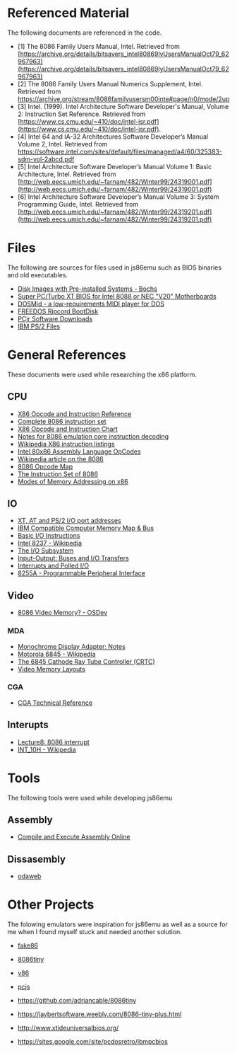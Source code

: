 # Referenced Material
The following documents are referenced in the code.

* [1] The 8086 Family Users Manual, Intel. Retrieved from  [https://archive.org/details/bitsavers_intel80869lyUsersManualOct79_62967963](https://archive.org/details/bitsavers_intel80869lyUsersManualOct79_62967963)
* [2] The 8086 Family Users Manual Numerics Supplement, Intel. Retrieved from  https://archive.org/stream/8086familyusersm00inte#page/n0/mode/2up
* [3] Intel. (1999). Intel Architecture Software Developer's Manual, Volume 2: Instruction Set Reference. Retrieved from [https://www.cs.cmu.edu/~410/doc/intel-isr.pdf](https://www.cs.cmu.edu/~410/doc/intel-isr.pdf).
* [4] Intel 64 and IA-32 Architectures Software Developer’s Manual Volume 2, Intel. Retrieved from  https://software.intel.com/sites/default/files/managed/a4/60/325383-sdm-vol-2abcd.pdf
* [5] Intel Architecture Software Developer’s Manual Volume 1: Basic Architecture, Intel. Retrieved from  [http://web.eecs.umich.edu/~farnam/482/Winter99/24319001.pdf](http://web.eecs.umich.edu/~farnam/482/Winter99/24319001.pdf)
* [6] Intel Architecture Software Developer’s Manual Volume 3: System Programming Guide, Intel. Retrieved from  [http://web.eecs.umich.edu/~farnam/482/Winter99/24319201.pdf](http://web.eecs.umich.edu/~farnam/482/Winter99/24319201.pdf)

# Files
The following are sources for files used in js86emu such as BIOS binaries and old executables.

* [Disk Images with Pre-installed Systems - Bochs](http://bochs.sourceforge.net/diskimages.html)
* [Super PC/Turbo XT BIOS for Intel 8088 or NEC "V20" Motherboards](https://sourceforge.net/projects/opensoc86/files/bios/pcxtbios25/)
* [DOSMid - a low-requirements MIDI player for DOS](http://dosmid.sourceforge.net/)
* [FREEDOS Ripcord BootDisk](http://www.fdos.org/bootdisks/)
* [PCjr Software Downloads](https://www.brutman.com/PCjr/pcjr_downloads.html)
* [IBM PS/2 Files](http://www.walshcomptech.com/selectpccbbs/)

# General References
These documents were used while researching the x86 platform.

## CPU
* [X86 Opcode and Instruction Reference](http://ref.x86asm.net/coder32.html)
* [Complete 8086 instruction set](http://www.gabrielececchetti.it/Teaching/CalcolatoriElettronici/Docs/i8086_instruction_set.pdf)
* [X86 Opcode and Instruction Chart](http://ref.x86asm.net/geek32.html)
* [Notes for 8086 emulation core instruction decoding](http://rubbermallet.org/8086%20notes.pdf)
* [Wikipedia X86 instruction listings](http://en.wikipedia.org/wiki/X86_instruction_listings)
* [Intel 80x86 Assembly Language OpCodes](http://www.mathemainzel.info/files/x86asmref.html)
* [Wikipedia article on the 8086](http://en.wikipedia.org/wiki/8086)
* [8086 Opcode Map](http://www.mlsite.net/8086/)
* [The Instruction Set of 8086](http://www.ing.unlp.edu.ar/electrotecnia/arcom1/UNDERSTANDING8085_8086_cap14_Instruccion_set.pdf)
* [Modes of Memory Addressing on x86](http://www.c-jump.com/CIS77/ASM/Memory/lecture.html)

## IO
* [XT, AT and PS/2	 I/O port addresses](http://bochs.sourceforge.net/techspec/PORTS.LST)
* [IBM Compatible Computer Memory Map & Bus](http://www.tuner.tw/OMEGA%20CD/zsection/MEM__MAP.PDF)
* [Basic I/O Instructions](http://ece-research.unm.edu/jimp/310/slides/8086_IO1.html)
* [Intel 8237 - Wikipedia](https://en.wikipedia.org/wiki/Intel_8237)
* [The I/O Subsystem](http://www.phatcode.net/res/260/files/html/IO.html)
* [Input-Output:  Buses and I/O Transfers](https://cs.nyu.edu/courses/fall10/V22.0436-001/lecture24.html)
* [Interrupts and Polled I/O](http://www.plantation-productions.com/Webster/www.artofasm.com/Linux/HTML/IO4.html)
* [8255A - Programmable Peripheral Interface](https://www.tutorialspoint.com/microprocessor/microprocessor_intel_8255a_programmable_peripheral_interface.htm)
## Video

* [8086 Video Memory? - OSDev](http://forum.osdev.org/viewtopic.php?f=13&t=26986)

### MDA
* [Monochrome Display Adapter: Notes](https://www.seasip.info/VintagePC/mda.html)
* [Motorola 6845 - Wikipedia](https://en.wikipedia.org/wiki/Motorola_6845)
* [The 6845 Cathode Ray Tube Controller (CRTC)](http://www.tinyvga.com/6845)
* [Video Memory Layouts](http://webpages.charter.net/danrollins/techhelp/0089.HTM)


### CGA
* [CGA Technical Reference](http://www.oldskool.org/guides/oldonnew/resources/cgatech.txt)

## Interupts
* [Lecture8: 8086 interrupt](http://www.uobabylon.edu.iq/eprints/publication_12_20160_1426.pdf)
* [INT_10H - Wikipedia](https://en.wikipedia.org/wiki/INT_10H)

# Tools
The following tools were used while developing js86emu

## Assembly
* [Compile and Execute Assembly Online](http://www.compileonline.com/compile_assembly_online.php)

## Dissasembly
* [odaweb](https://onlinedisassembler.com/odaweb/)

# Other Projects
The folowing emulators were inspiration for js86emu as well as a source for me when I found myself stuck and needed another solution.

* [fake86](http://fake86.rubbermallet.org/)
* [8086tiny](https://github.com/adriancable/8086tiny)
* [v86](https://github.com/copy/v86)
* [pcjs](https://github.com/jeffpar/pcjs)



* https://github.com/adriancable/8086tiny
* https://jaybertsoftware.weebly.com/8086-tiny-plus.html
* http://www.xtideuniversalbios.org/
* https://sites.google.com/site/pcdosretro/ibmpcbios

